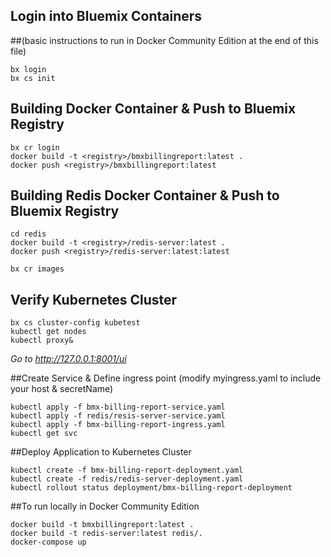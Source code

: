 
## Login into Bluemix Containers 
##(basic instructions to run in Docker Community Edition at the end of this file)
```
bx login 
bx cs init
```

## Building Docker Container & Push to Bluemix Registry

```
bx cr login
docker build -t <registry>/bmxbillingreport:latest .
docker push <registry>/bmxbillingreport:latest
```

## Building Redis Docker Container & Push to Bluemix Registry
```
cd redis
docker build -t <registry>/redis-server:latest .
docker push <registry>/redis-server:latest:latest

bx cr images
```


## Verify Kubernetes Cluster
```
bx cs cluster-config kubetest
kubectl get nodes
kubectl proxy&
```

_Go to http://127.0.0.1:8001/ui_

##Create Service & Define ingress point (modify myingress.yaml to include your host & secretName)
```
kubectl apply -f bmx-billing-report-service.yaml
kubectl apply -f redis/resis-server-service.yaml
kubectl apply -f bmx-billing-report-ingress.yaml
kubectl get svc
```


##Deploy Application to Kubernetes Cluster
```
kubectl create -f bmx-billing-report-deployment.yaml
kubectl create -f redis/redis-server-deployment.yaml
kubectl rollout status deployment/bmx-billing-report-deployment
```

##To run locally in Docker Community Edition
```
docker build -t bmxbillingreport:latest .
docker build -t redis-server:latest redis/.
docker-compose up

```

